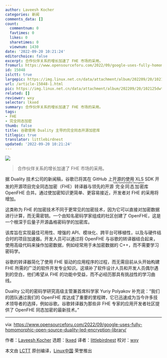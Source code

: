 ```yaml
---
author: Laveesh Kocher
categories: 新闻
comments_data: []
count:
  commentnum: 0
  favtimes: 0
  likes: 0
  sharetimes: 0
  viewnum: 1430
date: '2022-09-20 10:21:24'
editorchoice: false
excerpt: 合作伙伴关系的增长加速了 FHE 市场的采用。
fromurl: https://www.opensourceforu.com/2022/09/google-uses-fully-homomorphic-open-source-duality-led-encryption-library/
id: 15048
islctt: true
largepic: https://img.linux.net.cn/data/attachment/album/202209/20/102125dwt5412mte8tts8v.jpg
url: /article-15048-1.html
pic: https://img.linux.net.cn/data/attachment/album/202209/20/102125dwt5412mte8tts8v.jpg.thumb.jpg
related: []
reviewer: wxy
selector: lkxed
summary: 合作伙伴关系的增长加速了 FHE 市场的采用。
tags:
- FHE
- 完全同态加密
thumb: false
title: 谷歌使用 Duality 主导的完全同态开源加密库
titlepic: true
translator: littlebirdnest
updated: '2022-09-20 10:21:24'
---
```


![](/data/attachment/album/202209/20/102125dwt5412mte8tts8v.jpg)



> 
> 合作伙伴关系的增长加速了 FHE 市场的采用。
> 
> 
> 


据 Duality 技术公司的新闻稿，谷歌已将其在 GitHub 上开源的使用 XLS SDK 开发的开源项目完全同态加密（FHE）转译器与领先的开源<ruby> 完全同态加密 <rt>  fully homomorphic encryption </rt></ruby>库 OpenFHE 合并。通过使加密知识更简单、更容易接近，开发者对 FHE 的采用将增加。


这类称为 FHE 的加密技术不同于更常见的加密技术，因为它可以直接对加密数据进行计算，而无需密钥。一个由知名密码学家组成的社区创建了 OpenFHE，这是一个根深于后量子开源晶格密码学的加密库。


该库旨在实现最佳可用性、增强的 API、模块化、跨平台可移植性，以及与硬件结合时的项目加速器。开发人员可以通过将 OpenFHE 与谷歌的转译器结合起来，使用高级代码来操作加密数据，例如经常用于未加密数据的 C++，而不需要学习密码学。


谷歌的转译器简化了使用 FHE 驱动的应用程序的过程，而无需目前从头开始构建 FHE 所需的广泛的软件开发专业知识。这填补了软件设计人员和开发人员偶尔遇到的空白，他们希望从 FHE 的功能中受益，而不必经历那具有挑战性的学习曲线。


Duality 公司的密码学研究高级主管兼首席科学家 Yuriy Polyakov 补充说：“我们的团队通过我们的 OpenFHE 库达成了重要的里程碑，它已迅速成为当今许多技术领导者的选择，例如谷歌。谷歌转译器为那些非 FHE 专家的应用开发者社区提供了 OpenFHE 同态加密的最新技术。”




---


via: <https://www.opensourceforu.com/2022/09/google-uses-fully-homomorphic-open-source-duality-led-encryption-library/>


作者：[Laveesh Kocher](https://www.opensourceforu.com/author/laveesh-kocher/) 选题：[lkxed](https://github.com/lkxed) 译者：[littlebirdnest](https://github.com/littlebirdnest) 校对：[wxy](https://github.com/wxy)


本文由 [LCTT](https://github.com/LCTT/TranslateProject) 原创编译，[Linux中国](https://linux.cn/) 荣誉推出